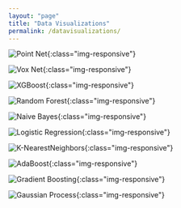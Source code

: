 ```yaml
---
layout: "page"
title: "Data Visualizations"
permalink: /datavisualizations/
---
```



![Point Net](/images/PointNet.png){:class="img-responsive"}

![Vox Net](/images/VoxNet.png){:class="img-responsive"}

![XGBoost](/images/XGBoost.png){:class="img-responsive"}

![Random Forest](/images/RandomForest.png){:class="img-responsive"}

![Naive Bayes](/images/NaiveBayes.png){:class="img-responsive"}

![Logistic Regression](/images/LogisticRegression.png){:class="img-responsive"}

![K-NearestNeighbors](/images/KNN.png){:class="img-responsive"}

![AdaBoost](/images/AdaBoost.png){:class="img-responsive"}

![Gradient Boosting](/images/GradientBoosting.png){:class="img-responsive"}

![Gaussian Process](/images/GaussianProcess.png){:class="img-responsive"}